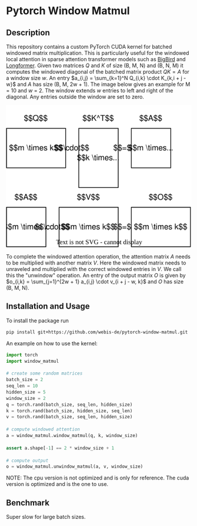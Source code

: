 # Pytorch Window Matmul

## Description

This repository contains a custom PyTorch CUDA kernel for batched windowed matrix multiplication. This is particularly useful for the windowed local attention in sparse attention transformer models such as [BigBird](https://proceedings.neurips.cc/paper/2020/hash/c8512d142a2d849725f31a9a7a361ab9-Abstract.html) and [Longformer](https://arxiv.org/abs/2004.05150). Given two matrices $Q$ and $K$ of size (B, M, N) and (B, N, M) it computes the windowed diagonal of the batched matrix product $QK = A$ for a window size $w$. An entry $a_{i,j} = \sum_{k=1}^N Q_{i,k} \cdot K_{k,i + j - w}$ and $A$ has size (B, M, 2w + 1). The image below gives an example for M = 10 and $w$ = 2. The window extends $w$ entries to left and right of the diagonal. Any entries outside the window are set to zero.

![example diagonal matrix](assets/attention.svg)

To complete the windowed attention operation, the attention matrix $A$ needs to be multiplied with another matrix $V$. Here the windowed matrix needs to unraveled and multiplied with the correct windowed entries in $V$. We call this the "unwindow" operation. An entry of the output matrix $O$ is given by $o_{i,k} = \sum_{j=1}^{2w + 1} a_{i,j} \cdot v_{i + j - w, k}$ and $O$ has size (B, M, N).


## Installation and Usage

To install the package run

```bash
pip install git+https://github.com/webis-de/pytorch-window-matmul.git
```

An example on how to use the kernel:

```python
import torch
import window_matmul

# create some random matrices
batch_size = 2
seq_len = 10
hidden_size = 5
window_size = 2
q = torch.rand(batch_size, seq_len, hidden_size)
k = torch.rand(batch_size, hidden_size, seq_len)
v = torch.rand(batch_size, seq_len, hidden_size)

# compute windowed attention
a = window_matmul.window_matmul(q, k, window_size)

assert a.shape[-1] == 2 * window_size + 1

# compute output
o = window_matmul.unwindow_matmul(a, v, window_size)

```

NOTE: The cpu version is not optimized and is only for reference. The cuda version is optimized and is the one to use.

## Benchmark

Super slow for large batch sizes.
